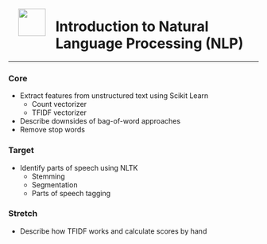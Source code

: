 <img src="http://imgur.com/1ZcRyrc.png" style="float: left; margin: 20px; height: 55px">

# Introduction to Natural Language Processing (NLP)


---

### Core
- Extract features from unstructured text using Scikit Learn
    - Count vectorizer
    - TFIDF vectorizer
- Describe downsides of bag-of-word approaches
- Remove stop words


### Target
- Identify parts of speech using NLTK
    - Stemming 
    - Segmentation
    - Parts of speech tagging


### Stretch

- Describe how TFIDF works and calculate scores by hand
